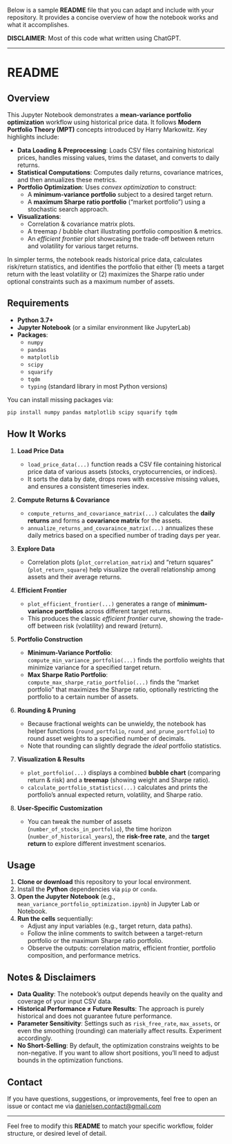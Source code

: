 Below is a sample **README** file that you can adapt and include with your repository. It provides a concise overview of how the notebook works and what it accomplishes.

**DISCLAIMER**: Most of this code what written using ChatGPT.

---

# README

## Overview
This Jupyter Notebook demonstrates a **mean-variance portfolio optimization** workflow using historical price data. It follows **Modern Portfolio Theory (MPT)** concepts introduced by Harry Markowitz. Key highlights include:

- **Data Loading & Preprocessing**: Loads CSV files containing historical prices, handles missing values, trims the dataset, and converts to daily returns.
- **Statistical Computations**: Computes daily returns, covariance matrices, and then annualizes these metrics.
- **Portfolio Optimization**: Uses *convex optimization* to construct:
  - A **minimum-variance portfolio** subject to a desired target return.
  - A **maximum Sharpe ratio portfolio** (“market portfolio”) using a stochastic search approach.
- **Visualizations**:  
  - Correlation & covariance matrix plots.  
  - A treemap / bubble chart illustrating portfolio composition & metrics.  
  - An *efficient frontier* plot showcasing the trade-off between return and volatility for various target returns.  

In simpler terms, the notebook reads historical price data, calculates risk/return statistics, and identifies the portfolio that either (1) meets a target return with the least volatility or (2) maximizes the Sharpe ratio under optional constraints such as a maximum number of assets.

## Requirements
- **Python 3.7+**
- **Jupyter Notebook** (or a similar environment like JupyterLab)
- **Packages**:
  - `numpy`
  - `pandas`
  - `matplotlib`
  - `scipy`
  - `squarify`
  - `tqdm`
  - `typing` (standard library in most Python versions)
  
You can install missing packages via:

```bash
pip install numpy pandas matplotlib scipy squarify tqdm
```

## How It Works

1. **Load Price Data**  
   - `load_price_data(...)` function reads a CSV file containing historical price data of various assets (stocks, cryptocurrencies, or indices).
   - It sorts the data by date, drops rows with excessive missing values, and ensures a consistent timeseries index.

2. **Compute Returns & Covariance**  
   - `compute_returns_and_covariance_matrix(...)` calculates the **daily returns** and forms a **covariance matrix** for the assets.
   - `annualize_returns_and_covaraince_matrix(...)` annualizes these daily metrics based on a specified number of trading days per year.

3. **Explore Data**  
   - Correlation plots (`plot_correlation_matrix`) and “return squares” (`plot_return_square`) help visualize the overall relationship among assets and their average returns.

4. **Efficient Frontier**  
   - `plot_efficient_frontier(...)` generates a range of **minimum-variance portfolios** across different target returns.  
   - This produces the classic *efficient frontier* curve, showing the trade-off between risk (volatility) and reward (return).

5. **Portfolio Construction**  
   - **Minimum-Variance Portfolio**:  
     `compute_min_variance_portfolio(...)` finds the portfolio weights that minimize variance for a specified target return.
   - **Max Sharpe Ratio Portfolio**:  
     `compute_max_sharpe_ratio_portfolio(...)` finds the “market portfolio” that maximizes the Sharpe ratio, optionally restricting the portfolio to a certain number of assets.

6. **Rounding & Pruning**  
   - Because fractional weights can be unwieldy, the notebook has helper functions (`round_portfolio`, `round_and_prune_portfolio`) to round asset weights to a specified number of decimals.  
   - Note that rounding can slightly degrade the *ideal* portfolio statistics.

7. **Visualization & Results**  
   - `plot_portfolio(...)` displays a combined **bubble chart** (comparing return & risk) and a **treemap** (showing weight and Sharpe ratio).
   - `calculate_portfolio_statistics(...)` calculates and prints the portfolio’s annual expected return, volatility, and Sharpe ratio.

8. **User-Specific Customization**  
   - You can tweak the number of assets (`number_of_stocks_in_portfolio`), the time horizon (`number_of_historical_years`), the **risk-free rate**, and the **target return** to explore different investment scenarios.

## Usage
1. **Clone or download** this repository to your local environment.
2. Install the **Python** dependencies via `pip` or `conda`.
3. **Open the Jupyter Notebook** (e.g., `mean_variance_portfolio_optimization.ipynb`) in Jupyter Lab or Notebook.
4. **Run the cells** sequentially:
   - Adjust any input variables (e.g., target return, data paths).
   - Follow the inline comments to switch between a target-return portfolio or the maximum Sharpe ratio portfolio.
   - Observe the outputs: correlation matrix, efficient frontier, portfolio composition, and performance metrics.

## Notes & Disclaimers
- **Data Quality**: The notebook’s output depends heavily on the quality and coverage of your input CSV data.  
- **Historical Performance ≠ Future Results**: The approach is purely historical and does not guarantee future performance.  
- **Parameter Sensitivity**: Settings such as `risk_free_rate`, `max_assets`, or even the smoothing (rounding) can materially affect results. Experiment accordingly.  
- **No Short-Selling**: By default, the optimization constrains weights to be non-negative. If you want to allow short positions, you’ll need to adjust bounds in the optimization functions.

## Contact
If you have questions, suggestions, or improvements, feel free to open an issue or contact me via danielsen.contact@gmail.com

---

Feel free to modify this **README** to match your specific workflow, folder structure, or desired level of detail.
